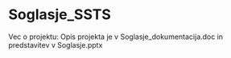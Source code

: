 # Soglasje_SSTS

Vec o projektu:
Opis projekta je v Soglasje_dokumentacija.doc in predstavitev v Soglasje.pptx

